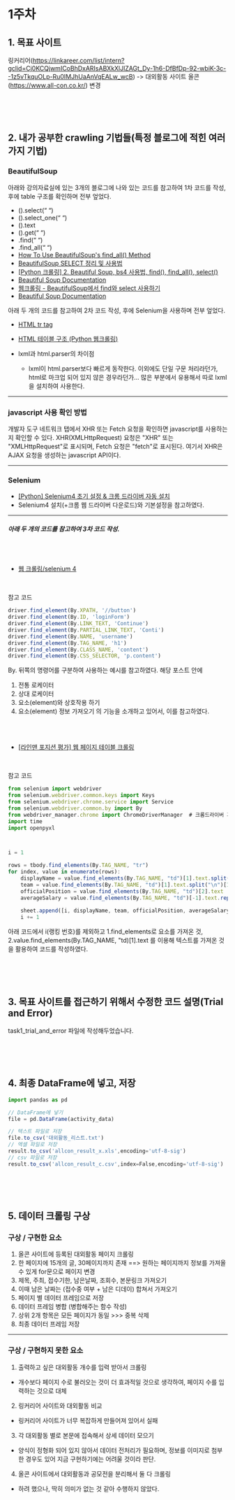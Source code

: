 # 1주차

## 1. 목표 사이트
링커리어(https://linkareer.com/list/intern?gclid=Cj0KCQjwmICoBhDxARIsABXkXlJlZAGt_Dy-1h6-DfBfDp-92-wbiK-3c--1z5vTkquOLp-Ru0IMJhUaAnVqEALw_wcB)
-> 대외활동 사이트 올콘 (https://www.all-con.co.kr/)
변경

<br>
<br>
<br>

## 2. 내가 공부한 crawling 기법들(특정 블로그에 적힌 여러가지 기법)
### BeautifulSoup
아래와 강의자료실에 있는 3개의 블로그에 나와 있는 코드를 참고하여 1차 코드를 작성, 후에 table 구조를 확인하며 전부 엎었다.
- ().select(“ “)
- ().select_one(“ “)
- ().text
- ().get(“ “)
- .find(“ “)
- .find_all(“ “)
- [How To Use BeautifulSoup's find_all() Method](https://scrapeops.io/python-web-scraping-playbook/python-beautifulsoup-findall/)
- [BeautifulSoup SELECT 정리 및 사용법](https://pythonblog.co.kr/coding/11/)
- [[Python 크롤링] 2. Beautiful Soup, bs4 사용법, find(), find_all(), select()](https://parkjh7764.tistory.com/139)
- [Beautiful Soup Documentation](https://www.crummy.com/software/BeautifulSoup/bs4/doc/)
- [웹크롤링 - BeautifulSoup에서 find와 select 사용하기](https://velog.io/@jisu0807/%EC%9B%B9%ED%81%AC%EB%A1%A4%EB%A7%81-BeautifulSoup%EC%97%90%EC%84%9C-find%EC%99%80-select-%EC%82%AC%EC%9A%A9%ED%95%98%EA%B8%B0#:~:text=select()%EC%99%80%20select_one()%EC%9D%98%20%EC%B0%A8%EC%9D%B4,-select()%EC%99%80&text=%ED%95%9C%20%EA%B0%80%EC%A7%80%20%EB%8D%94%20%EB%8D%A7%EB%B6%99%EC%9D%B4%EC%9E%90%EB%A9%B4,%EB%B2%88%EC%A7%B8%20%EA%B2%B0%EA%B3%BC%EB%A7%8C%20%EB%B0%98%ED%99%98%ED%95%A9%EB%8B%88%EB%8B%A4)
- [Beautiful Soup Documentation](https://www.crummy.com/software/BeautifulSoup/bs4/doc/)

아래 두 개의 코드를 참고하여 2차 코드 작성, 후에 Selenium을 사용하며 전부 엎었다.
- [HTML tr tag](https://www.w3schools.com/tags/tag_tr.asp)
- [HTML 테이블 구조 (Python 웹크롤링)](https://greendreamtrre.tistory.com/194)

- lxml과 html.parser의 차이점
  - lxml이 html.parser보다 빠르게 동작한다. 이외에도 단일 구문 처리라던가, html로 마크업 되어 있지 않은 경우라던가... 많은 부분에서 유용해서 따로 lxml을 설치하여 사용한다.

***

### javascript 사용 확인 방법
개발자 도구 네트워크 탭에서 XHR 또는 Fetch 요청을 확인하면 javascript를 사용하는지 확인할 수 있다.
XHR(XMLHttpRequest) 요청은 "XHR" 또는 "XMLHttpRequest"로 표시되며, Fetch 요청은 "fetch"로 표시된다.
여기서 XHR은 AJAX 요청을 생성하는 javascript API이다.

***

### Selenium
- [[Python] Selenium4 초기 설정 & 크롬 드라이버 자동 설치](https://velog.io/@hyosss/PYTHON-Selenium4-%EB%93%9C%EB%9D%BC%EC%9D%B4%EB%B2%84-%EC%84%A4%EC%A0%95)
- Selenium4 설치(+크롬 웹 드라이버 다운로드)와 기본설정을 참고하였다.

***

##### 아래 두 개의 코드를 참고하여 3차 코드 작성.
<br>
<br>

- [웹 크롤링/selenium 4](https://wikidocs.net/177133)

<br>

참고 코드
``` javascript
driver.find_element(By.XPATH, '//button')
driver.find_element(By.ID, 'loginForm')
driver.find_element(By.LINK_TEXT, 'Continue')
driver.find_element(By.PARTIAL_LINK_TEXT, 'Conti')
driver.find_element(By.NAME, 'username')
driver.find_element(By.TAG_NAME, 'h1')
driver.find_element(By.CLASS_NAME, 'content')
driver.find_element(By.CSS_SELECTOR, 'p.content')
```
By. 뒤쪽의 명령어를 구분하여 사용하는 예시를 참고하였다.
해당 포스트 안에 
1. 전통 로케이터
2. 상대 로케이터
3. 요소(element)와 상호작용 하기
4. 요소(element) 정보 가져오기
의 기능을 소개하고 있어서, 이를 참고하였다.
<br>
<br>

- [[라인맨 포지션 평가] 웹 페이지 테이블 크롤링](https://velog.io/@eunsuh/%EB%9D%BC%EC%9D%B8%EB%A7%A8-%ED%8F%AC%EC%A7%80%EC%85%98-%ED%8F%89%EA%B0%80-%EC%9B%B9-%ED%8E%98%EC%9D%B4%EC%A7%80-%ED%85%8C%EC%9D%B4%EB%B8%94-%ED%81%AC%EB%A1%A4%EB%A7%81)

<br>

참고 코드
``` javascript
from selenium import webdriver
from selenium.webdriver.common.keys import Keys
from selenium.webdriver.chrome.service import Service
from selenium.webdriver.common.by import By
from webdriver_manager.chrome import ChromeDriverManager  # 크롬드라이버 자동업데이트
import time
import openpyxl



i = 1

rows = tbody.find_elements(By.TAG_NAME, "tr")
for index, value in enumerate(rows):
    displayName = value.find_elements(By.TAG_NAME, "td")[1].text.split("\n")[0]
    team = value.find_elements(By.TAG_NAME, "td")[1].text.split("\n")[1]
    officialPosition = value.find_elements(By.TAG_NAME, "td")[2].text
    averageSalary = value.find_elements(By.TAG_NAME, "td")[-1].text.replace("$","").replace(",","")
    
    sheet.append([i, displayName, team, officialPosition, averageSalary])
    i += 1
```
아래 코드에서 i(랭킹 번호)를 제외하고 
1.find_elements로 요소를 가져온 것, 
2.value.find_elements(By.TAG_NAME, "td)[1].text 를 이용해 텍스트를 가져온 것
을 활용하여 코드를 작성하였다.

<br>
<br>
<br>

## 3. 목표 사이트를 접근하기 위해서 수정한 코드 설명(Trial and Error)

task1_trial_and_error 파일에 작성해두었습니다.


<br>
<br>
<br>

## 4. 최종 DataFrame에 넣고, 저장
``` javascript
import pandas as pd

// DataFrame에 넣기
file = pd.DataFrame(activity_data)

// 텍스트 파일로 저장
file.to_csv('대외활동_리스트.txt')
// 엑셀 파일로 저장
result.to_csv('allcon_result_x.xls',encoding='utf-8-sig') 
// csv 파일로 저장
result.to_csv('allcon_result_c.csv',index=False,encoding='utf-8-sig') 
```

<br>
<br>
<br>

## 5. 데이터 크롤링 구상
### 구상 / 구현한 요소
1. 올콘 사이트에 등록된 대외활동 페이지 크롤링
2. 한 페이지에 15개의 글, 30페이지까지 존재 ==> 원하는 페이지까지 정보를 가져올 수 있게 for문으로 페이지 변경
3. 제목, 주최, 접수기한, 남은날짜, 조회수, 본문링크 가져오기
4. 이때 남은 날짜는 (접수중 여부 + 남은 디데이) 합쳐서 가져오기
5. 페이지 별 데이터 프레임으로 저장
6. 데이터 프레임 병합 (병합해주는 함수 작성)
7. 상위 2개 항목은 모든 페이지가 동일 >>> 중복 삭제
8. 최종 데이터 프레임 저장

***

### 구상 / 구현하지 못한 요소
1. 출력하고 싶은 대외활동 개수를 입력 받아서 크롤링
  - 개수보다 페이지 수로 불러오는 것이 더 효과적일 것으로 생각하여, 페이지 수를 입력하는 것으로 대체
2. 링커리어 사이트와 대외활동 비교
  - 링커리어 사이트가 너무 복잡하게 만들어져 있어서 실패
3. 각 대외활동 별로 본문에 접속해서 상세 데이터 모으기
  - 양식이 정형화 되어 있지 않아서 데이터 전처리가 필요하며, 정보를 이미지로 첨부한 경우도 있어 지금 구현하기에는 어려울 것이라 판단.
4. 올콘 사이트에서 대외활동과 공모전을 분리해서 둘 다 크롤링
  - 하려 했으나, 딱히 의미가 없는 것 같아 수행하지 않았다.
